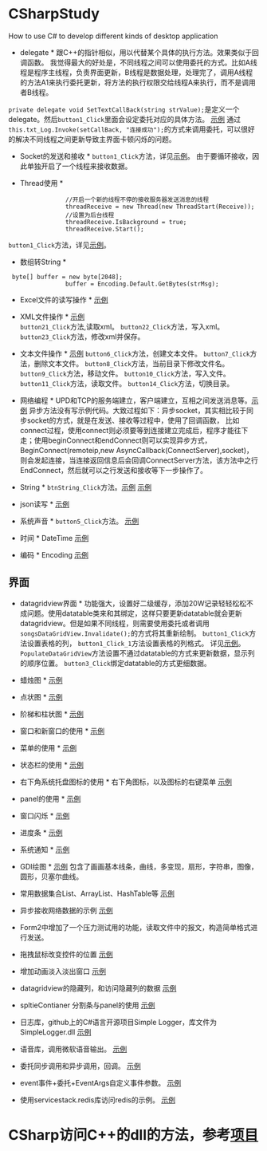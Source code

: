 # CSharpStudy
How to use C# to develop different kinds of desktop application

* delegate *
跟C++的指针相似，用以代替某个具体的执行方法。效果类似于回调函数。
我觉得最大的好处是，不同线程之间可以使用委托的方式。比如A线程是程序主线程，负责界面更新，B线程是数据处理，处理完了，调用A线程的方法A1来执行委托更新，将方法的执行权限交给线程A来执行，而不是调用者B线程。

`private delegate void SetTextCallBack(string strValue);`是定义一个delegate。然后`button1_Click`里面会设定委托对应的具体方法。
[示例](./Form1.cs)
通过`this.txt_Log.Invoke(setCallBack, "连接成功");`的方式来调用委托，可以很好的解决不同线程之间更新导致主界面卡顿闪烁的问题。

* Socket的发送和接收 *
`button1_Click`方法，详见[示例](./Form1.cs)。
由于要循环接收，因此单独开启了一个线程来接收数据。


* Thread使用 *
```
				//开启一个新的线程不停的接收服务器发送消息的线程
                threadReceive = new Thread(new ThreadStart(Receive));
                //设置为后台线程
                threadReceive.IsBackground = true;
                threadReceive.Start();
```
`button1_Click`方法，详见[示例](./Form1.cs)。

* 数组转String *
```
 byte[] buffer = new byte[2048];
                buffer = Encoding.Default.GetBytes(strMsg);
```

* Excel文件的读写操作 *
[示例](./ExcelOp.cs)

* XML文件操作 *
[示例](./Form1.cs)  
`button21_Click`方法,读取xml。
`button22_Click`方法，写入xml。
`button23_Click`方法，修改xml并保存。

* 文本文件操作 *
[示例](./FormPart1.cs)
`button6_Click`方法，创建文本文件。
`button7_Click`方法，删除文本文件。
`button8_Click`方法，当前目录下修改文件名。
`button9_Click`方法，移动文件。
`button10_Click`方法，写入文件。
`button11_Click`方法，读取文件。
`button14_Click`方法，切换目录。

* 网络编程 *
UPD和TCP的服务端建立，客户端建立，互相之间发送消息等。[示例](./Form2.cs)
异步方法没有写示例代码。大致过程如下：异步socket，其实相比较于同步socket的方式，就是在发送、接收等过程中，使用了回调函数，
比如connect过程，使用connect则必须要等到连接建立完成后，程序才能往下走；使用beginConnect和endConnect则可以实现异步方式，BeginConnect(remoteip,new AsyncCallback(ConnectServer),socket)，则会发起连接，当连接返回信息后会回调ConnectServer方法，该方法中之行EndConnect，然后就可以之行发送和接收等下一步操作了。

* String *
`btnString_Click`方法。[示例](./Form2.cs)
[示例](./Utils.cs)

* json读写 *
[示例](./JsonForm.cs)

* 系统声音 *
`button5_Click`方法。 [示例](./Utils.cs)


* 时间 *
DateTime [示例](./Utils.cs)

* 编码 *
Encoding [示例](./Utils.cs)

## 界面 ##

* datagridview界面 * 
功能强大，设置好二级缓存，添加20W记录轻轻松松不成问题。使用datatable类来和其绑定，这样只要更新datatable就会更新datagridview。但是如果不同线程，则需要使用委托或者调用 `songsDataGridView.Invalidate();`的方式将其重新绘制。
`button1_Click`方法设置表格的列，
`button1_Click_1`方法设置表格的列格式。
详见[示例](./Form1.cs)。
`PopulateDataGridView`方法设置不通过datatable的方式来更新数据，显示列的顺序位置。
`button3_Click`绑定datatable的方式更细数据。

* 蜡烛图 *
[示例](./Form3.cs)
* 点状图 *
[示例](./Form3.cs)
* 阶梯和柱状图 *
[示例](./Form3.cs)

* 窗口和新窗口的使用 *
[示例](./Form4.cs)

* 菜单的使用 *
[示例](./Form4.cs)

* 状态栏的使用 *
[示例](./Form4.cs)
 
* 右下角系统托盘图标的使用 *
右下角图标，以及图标的右键菜单
[示例](./Form4.cs)

* panel的使用 *
[示例](./Form4.cs)

* 窗口闪烁 *
[示例](./Form4.cs)

* 进度条 *
[示例](./Form4.cs)

* 系统通知 *
[示例](./Form4.cs)

* GDI绘图 *
[示例](./GDI.cs)
包含了画画基本线条，曲线，多变现，扇形，字符串，图像，圆形，贝塞尔曲线。

* 常用数据集合List、ArrayList、HashTable等 
[示例](./Utils.cs)

* 异步接收网络数据的示例
[示例](./AsyncNetworkStream.cs)

* Form2中增加了一个压力测试用的功能，读取文件中的报文，构造简单格式进行发送。

* 拖拽鼠标改变控件的位置
[示例](./PanelTest.cs)

* 增加动画淡入淡出窗口
[示例](./Form1.cs)

* datagridview的隐藏列，和访问隐藏列的数据
[示例](./Form1.cs)

* spltieContianer 分割条与panel的使用
[示例](./SpliterTest.cs)

* 日志库，github上的C#语言开源项目Simple Logger，库文件为SimpleLogger.dll
[示例](./LoggerTest.cs)

* 语音库，调用微软语音输出。
[示例](./Utils.cs)

* 委托同步调用和异步调用，回调。
[示例](./Utils.cs)

* event事件+委托+EventArgs自定义事件参数。
[示例](./Utils.cs)

* 使用servicestack.redis库访问redis的示例。
[示例](./redisTest.cs)

# CSharp访问C++的dll的方法，参考[项目](./CSharpInvokeCPP/CSharpInvokeCPP.sln)

